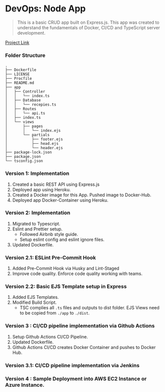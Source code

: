 # DevOps: Node App

> This is a basic CRUD app built on Express.js. This app was created to understand the fundamentals of Docker, CI/CD and TypeScript server development.

[Project Link](https://github.com/MyCloudle/DevOps-Days/tree/main/Project%20Ideas/Docker-Node-Demo)

### Folder Structure

```
.
├── Dockerfile
├── LICENSE
├── Procfile
├── README.md
├── app
│   ├── Controller
│   │   └── index.ts
│   ├── Database
│   │   └── recepies.ts
│   ├── Routes
│   │   └── api.ts
│   ├── index.ts
│   └── views
│       ├── pages
│       │   └── index.ejs
│       └── partials
│           ├── footer.ejs
│           ├── head.ejs
│           └── header.ejs
├── package-lock.json
├── package.json
└── tsconfig.json
```

### Version 1: Implementation

1. Created a basic REST API using Express.js
2. Deployed app using Heroku.
3. Created a Docker image for this App. Pushed image to Docker-Hub.
4. Deployed app Docker-Container using Heroku.

### Version 2: Implementation

1. Migrated to Typescript.
2. Eslint and Prettier setup.
   - Followed Airbnb style guide.
   - Setup eslint config and eslint ignore files.
3. Updated Dockerfile.

### Version 2.1: ESLint Pre-Commit Hook

1. Added Pre-Commit Hook via Husky and Lint-Staged
2. Improve code quality. Enforce code quality working with teams.

### Version 2.2: Basic EJS Template setup in Express

1. Added EJS Templates.
2. Modified Build Script.
   - TSC complies all `.ts` files and outputs to dist folder. EJS Views need to be copied from `./app` to `./dist`.

### Version 3 : CI/CD pipeline implementation via Github Actions

1. Setup Github Actions CI/CD Pipeline.
2. Updated Dockerfile.
3. Github Actions CI/CD creates Docker Container and pushes to Docker Hub.

### Version 3.1: CI/CD pipeline implementation via Jenkins

### Version 4 : Sample Deployment into AWS EC2 Instance or Azure Instance.
